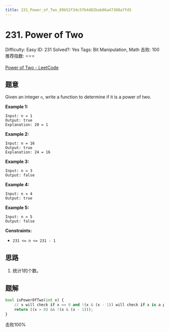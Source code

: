 ```yaml
---
title: 231_Power_of_Two_89b52f34c5fb4d82bab86a47388a7fd5
---
```


# 231. Power of Two

Difficulty: Easy
ID: 231
Solved?: Yes
Tags: Bit Manipulation, Math
击败: 100
推荐指数: ⭐⭐⭐

[Power of Two - LeetCode](https://leetcode.com/problems/power-of-two/)

## 题意

Given an integer `n`, write a function to determine if it is a power of two.

**Example 1:**

```
Input: n = 1
Output: true
Explanation: 20 = 1

```

**Example 2:**

```
Input: n = 16
Output: true
Explanation: 24 = 16

```

**Example 3:**

```
Input: n = 3
Output: false

```

**Example 4:**

```
Input: n = 4
Output: true

```

**Example 5:**

```
Input: n = 5
Output: false

```

**Constraints:**

- `231 <= n <= 231 - 1`

## 思路

1. 统计1的个数。

## 题解

```python
bool isPowerOfTwo(int x) {
    // x will check if x == 0 and !(x & (x - 1)) will check if x is a power of 2 or not
    return ((x > 0) && !(x & (x - 1)));
}
```

击败100%